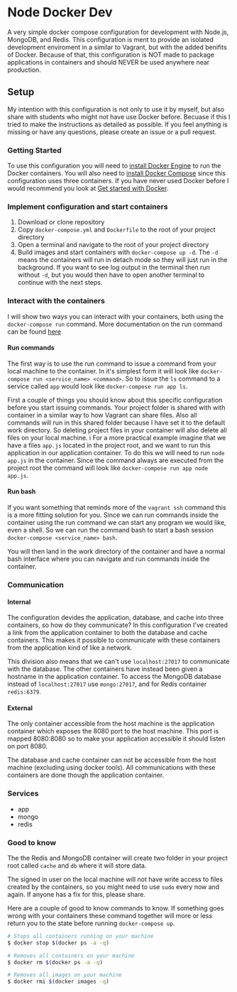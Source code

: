 # Node Docker Dev
A very simple docker compose configuration for development with Node.js, MongoDB, and Redis. This configuration is ment to provide an isolated development enviroment in a similar to Vagrant, but with the added benifits of Docker. Because of that, this configuration is NOT made to package applications in containers and should NEVER be used anywhere near production.


## Setup
My intention with this configuration is not only to use it by myself, but also share with students who might not have use Docker before. Becuase if this I tried to make the instructions as detailed as possible. If you feel anything is missing or have any questions, please create an issue or a pull request.

### Getting Started
To use this configuration you will need to [install Docker Engine](https://docs.docker.com/engine/installation/) to run the Docker containers. You will also need to [install Docker Compose](https://docs.docker.com/compose/install/) since this configuration uses three containers. If you have never used Docker before I would recommend you look at [Get started with Docker](https://docs.docker.com/engine/getstarted/).

### Implement configuration and start containers
1. Download or clone repository
1. Copy `docker-compose.yml` and `Dockerfile` to the root of your project directory
1. Open a terminal and navigate to the root of your project directory
1. Build images and start containers with `docker-compose up -d`. The `-d` means the containers will run in detach mode so they will just run in the background. If you want to see log output in the terminal then run without `-d`, but you would then have to open another terminal to continue with the next steps.

### Interact with the containers
I will show two ways you can interact with your containers, both using the `docker-compose run` command. More documentation on the run command can be found [here](https://docs.docker.com/compose/reference/run/)

#### Run commands
The first way is to use the run command to issue a command from your local machine to the container. In it's simplest form it will look like `docker-compose run <service_name> <command>`. So to issue the `ls` command to a service called `app` would look like `docker-compose run app ls`.

First a couple of things you should know about this specific configuration before you start issuing commands. Your project folder is shared with with container in a similar way to how Vagrant can share files. Also all commands will run in this shared folder because I have set it to the default work directory. So deleting project files in your container will also delete all files on your local machine.
i
For a more practical example imagine that we have a files `app.js` located in the project root, and we want to run this application in our application container. To do this we will need to run `node app.js` in the container. Since the command always are executed from the project root the command will look like `docker-compose run app node app.js`.

#### Run bash
If you want something that reminds more of the `vagrant ssh` command this is a more fitting solution for you. Since we can run commands inside the container using the run command we can start any program we would like, even a shell. So we can run the command bash to start a bash session `docker-compose <service_name> bash`.

You will then land in the work directory of the container and have a normal bash interface where you can navigate and run commands inside the container.

### Communication
#### Internal
The configuration devides the application, database, and cache into three containers, so how do they communicate? In this configuration I've created a link from the application container to both the database and cache containers. This makes it possible to communicate with these containers from the application kind of like a network.

This division also means that we can't use `localhost:27017` to communicate with the database. The other containers have instead been given a hostname in the application container. To access the MongoDB database instead of `localhost:27017` use `mongo:27017`, and for Redis container `redis:6379`.

#### External
The only container accessible from the host machine is the application container which exposes the 8080 port to the host machine. This port is mapped 8080:8080 so to make your application accessible it should listen on port 8080.

The database and cache container can not be accessible from the host machine (excluding using docker tools). All communications with these containers are done though the application container.

### Services
* app
* mongo
* redis

### Good to know
The the Redis and MongoDB container will create two folder in your project root called `cache` and `db` where it will store data.

The signed in user on the local machine will not have write access to files created by the containers, so you might need to use `sudo` every now and again. If anyone has a fix for this, please share.

Here are a couple of good to know commands to know. If something goes wrong with your containers these command together will more or less return you to the state before running `docker-compose up`.
```bash
# Stops all containers running on your machine
$ docker stop $(docker ps -a -q)

# Removes all containers on your machine
$ docker rm $(docker ps -a -q)

# Removes all images on your machine
$ docker rmi $(docker images -q)
```
